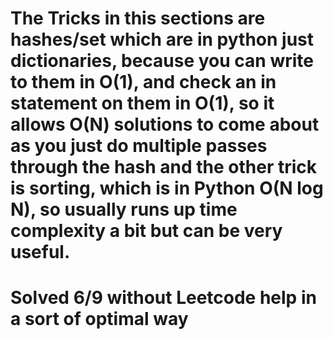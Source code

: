 # The Tricks in this sections are hashes/set which are in python just dictionaries, because you can write to them in O(1), and check an in statement on them in O(1), so it allows O(N) solutions to come about as you just do multiple passes through the hash and the other trick is sorting, which is in Python O(N log N), so usually runs up time complexity a bit but can be very useful.

# Solved 6/9 without Leetcode help in a sort of optimal way